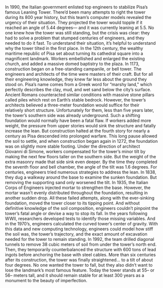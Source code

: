 In 1990, the Italian government  enlisted top engineers to stabilize Pisa’s famous Leaning Tower. There’d been many attempts to right the tower during its 800 year history, but this team’s computer models revealed  the urgency of their situation. They projected the tower would topple if  it reached an angle of 5.44 degrees— and it was currently leaning at 5.5. No one knew how the tower was still  standing, but the crisis was clear: they had to solve a problem that  stumped centuries of engineers, and they needed to do it fast. To understand their situation, it’s helpful to understand why the  tower tilted in the first place. In the 12th century, the wealthy  maritime republic of Pisa set about turning its cathedral square  into a magnificent landmark. Workers embellished and enlarged  the existing church, and added a massive domed  baptistry to the plaza. In 1173, construction began on a  free-standing campanile, or bell tower. The engineers and architects of the  time were masters of their craft. But for all their engineering knowledge, they knew far less about the  ground they stood on. Pisa’s name comes from a  Greek word for “marshy land," which perfectly describes the clay, mud,  and wet sand below the city’s surface. Ancient Romans counteracted similar  conditions with massive stone pillars called piles which rest on  Earth’s stable bedrock. However, the tower’s architects believed  a three-meter foundation would suffice for their relatively short structure. Unfortunately for them,  less than five years later, the tower’s southern side  was already underground. Such a shifting foundation would  normally have been a fatal flaw. If workers added more weight, the pressure from upper stories  would sink the structure and fatally increase the lean. But construction halted at the  fourth story for nearly a century as Pisa descended into prolonged warfare. This long pause allowed  the soil to settle, and when construction  began again in 1272, the foundation was on  slightly more stable footing. Under the direction of  architect Giovanni di Simone, workers compensated for  the tower’s minor tilt by making the next few floors taller  on the southern side. But the weight of the extra masonry  made that side sink even deeper. By the time they completed the seventh  floor and bell chamber, the angle of the tilt was 1.6 degrees. For centuries, engineers tried numerous  strategies to address the lean. In 1838, they dug a walkway around the  base to examine the sunken foundation. But removing the supporting sand only  worsened the tilt. In 1935, the Italian Corps of Engineers  injected mortar to strengthen the base. However, the mortar wasn’t evenly  distributed throughout the foundation, resulting in another sudden drop. All these failed attempts, along with  the ever-sinking foundation, moved the tower closer to  its tipping point. And without definitive knowledge  of the soil composition, engineers couldn’t pinpoint  the tower’s fatal angle or devise a way to stop its fall. In the years following WWII, researchers developed tests to  identify those missing variables. And in the 1970’s, engineers calculated  the curved tower’s center of gravity. With this data and new  computing technology, engineers could model how stiff  the soil was, the tower’s trajectory, and the exact amount of excavation  needed for the tower to remain standing. In 1992, the team drilled diagonal tunnels to remove 38 cubic meters of soil  from under the tower’s north end. Then, they temporarily counterbalanced  the structure with 600 tons of lead ingots before anchoring the base  with steel cables. More than six centuries  after its construction, the tower was finally straightened…  to a tilt of about four degrees. No one wanted the tower to fall, but they also didn’t want to lose the  landmark’s most famous feature. Today the tower stands at  55– or 56– meters tall, and it should remain stable  for at least 300 years as a monument to the  beauty of imperfection. 
